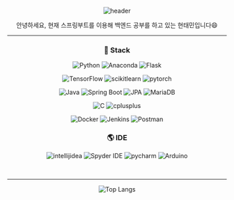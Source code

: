 

<div align=center>
  
![header](https://capsule-render.vercel.app/api?type=waving&color=99FFFF&fontColor=FFFFFF&text=taemintaeminHyeon's%20GitHub&fontSize=45&animation=fadeIn&fontAlignY=25)


안녕하세요, 현재 스프링부트를 이용해 백엔드 공부를 하고 있는 현태민입니다😄

-----

### 📖 Stack

<img alt="Python" src ="https://img.shields.io/badge/Python-3776AB.svg?&style=plastic&logo=Python&logoColor=white"/> <img alt="Anaconda" src ="https://img.shields.io/badge/Anaconda-44A833.svg?&style=plastic&logo=Anaconda&logoColor=white"/> <img alt="Flask" src ="https://img.shields.io/badge/Flask-000000.svg?&style=plastic&logo=Flask&logoColor=white"/>

<img alt="TensorFlow" src ="https://img.shields.io/badge/TensorFlow-FF6F00.svg?&style=plastic&logo=TensorFlow&logoColor=white"/> <img alt="scikitlearn" src ="https://img.shields.io/badge/SikitLearn-F7931E.svg?&style=plastic&logo=scikitlearn&logoColor=white"/> <img alt="pytorch" src ="https://img.shields.io/badge/PyTorch-EE4C2C.svg?&style=plastic&logo=pytorch&logoColor=white"/>

<img alt="Java" src ="https://img.shields.io/badge/Java-007396.svg?&style=plastic&logo=Java&logoColor=white"/> <img alt="Spring Boot" src ="https://img.shields.io/badge/Spring Boot-6DB33F.svg?&style=plastic&logo=Spring Boot&logoColor=white"/> <img alt="JPA" src ="https://img.shields.io/badge/Spring Data JPA-6DB33F.svg?&style=plastic&logo=Spring&logoColor=white"/> <img alt="MariaDB" src ="https://img.shields.io/badge/MariaDB-003545.svg?&style=plastic&logo=MariaDB&logoColor=white"/> 

<img alt="C" src ="https://img.shields.io/badge/C-A8B9CC.svg?&style=plastic&logo=C&logoColor=white"/> <img alt="cplusplus" src ="https://img.shields.io/badge/C++-00599C.svg?&style=plastic&logo=cplusplus&logoColor=white"/>

<img alt="Docker" src ="https://img.shields.io/badge/Docker-2496ED.svg?&style=plastic&logo=Docker&logoColor=white"/> <img alt="Jenkins" src ="https://img.shields.io/badge/Jenkins-D24939.svg?&style=plastic&logo=Jenkins&logoColor=white"/> <img alt="Postman" src ="https://img.shields.io/badge/Postman-FF6C37.svg?&style=plastic&logo=Postman&logoColor=white"/>

### 🌎 IDE 

<img alt="intellijidea" src ="https://img.shields.io/badge/Intellij IDEA-000000.svg?&style=plastic&logo=intellijidea&logoColor=white"/> <img alt="Spyder IDE" src ="https://img.shields.io/badge/Spyder IDE-FF0000.svg?&style=plastic&logo=Spyder IDE&logoColor=white"/> <img alt="pycharm" src ="https://img.shields.io/badge/Pycharm-000000.svg?&style=plastic&logo=pycharm&logoColor=white"/> <img alt="Arduino" src ="https://img.shields.io/badge/Arduino-00878F.svg?&style=plastic&logo=Arduino&logoColor=white"/>


</br>

-----


![Top Langs](https://github-readme-stats.vercel.app/api/top-langs/?username=taemintaeminHyeon&layout=compact&theme=github_dark)



</div>
